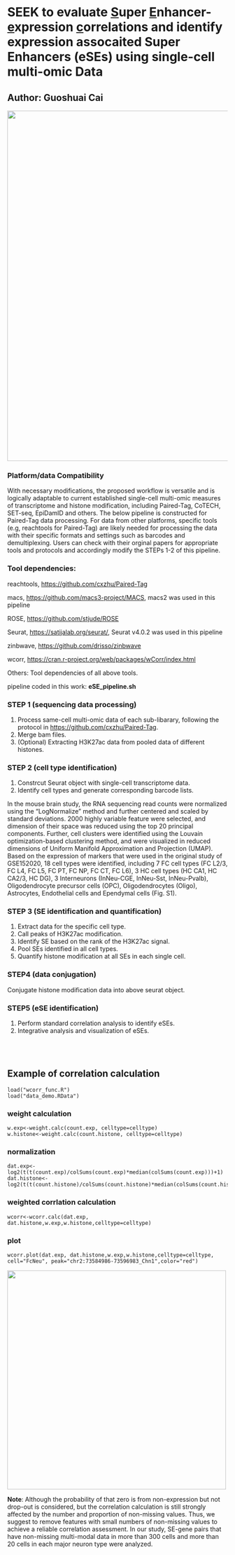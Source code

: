 # SEEK to evaluate <ins>S</ins>uper <ins>E</ins>nhancer-<ins>e</ins>xpression <ins>c</ins>orrelations and identify expression assocaited Super Enhancers (eSEs) using single-cell multi-omic Data

## Author: Guoshuai Cai

<img src="https://github.com/GuoshuaiCai/SEEK/blob/main/workflow.png" width="800" height="800">

### Platform/data Compatibility
With necessary modifications, the proposed workflow is versatile and is logically adaptable to current established single-cell multi-omic measures of transcriptome and histone modification, including Paired-Tag,  CoTECH, SET-seq, EpiDamID and others. The below pipeline is constructed for Paired-Tag data processing. For data from other platforms, specific tools (e.g, reachtools for Paired-Tag) are likely needed for processing the data with their specific formats and settings such as barcodes and demultiplexing. Users can check with their orginal papers for appropriate tools and protocols and accordingly modify the STEPs 1-2 of this pipeline.

### Tool dependencies:

reachtools, https://github.com/cxzhu/Paired-Tag

macs, https://github.com/macs3-project/MACS, macs2 was used in this pipeline

ROSE, https://github.com/stjude/ROSE

Seurat, https://satijalab.org/seurat/, Seurat v4.0.2 was used in this pipeline

zinbwave, https://github.com/drisso/zinbwave

wcorr, https://cran.r-project.org/web/packages/wCorr/index.html

Others: Tool dependencies of all above tools.

pipeline coded in this work: **eSE_pipeline.sh**

### STEP 1 (sequencing data processing)
1. Process same-cell multi-omic data of each sub-libarary, following the protocol in https://github.com/cxzhu/Paired-Tag.
2. Merge bam files.
3. (Optional) Extracting H3K27ac data from pooled data of different histones.

### STEP 2 (cell type identification)
1. Constrcut Seurat object with single-cell transcriptome data.
2. Identify cell types and generate corresponding barcode lists.

In the mouse brain study, the RNA sequencing read counts were normalized using the “LogNormalize” method and further centered and scaled by standard deviations. 2000 highly variable feature were selected, and dimension of their space was reduced using the top 20 principal components. Further, cell clusters were identified using the Louvain optimization-based clustering method, and were visualized in reduced dimensions of Uniform Manifold Approximation and Projection (UMAP). Based on the expression of markers that were used in the original study of GSE152020, 18 cell types were identified, including 7 FC cell types (FC L2/3, FC L4, FC L5, FC PT, FC NP, FC CT, FC L6), 3 HC cell types (HC CA1, HC CA2/3, HC DG), 3 Interneurons (InNeu-CGE, InNeu-Sst, InNeu-Pvalb), Oligodendrocyte precursor cells (OPC), Oligodendrocytes (Oligo), Astrocytes, Endothelial cells and Ependymal cells (Fig. S1).

### STEP 3 (SE identification and quantification)
1. Extract data for the specific cell type.
2. Call peaks of H3K27ac modification.
3. Identify SE based on the rank of the H3K27ac signal.
4. Pool SEs identified in all cell types.
5. Quantify histone modification at all SEs in each single cell.

### STEP4 (data conjugation)
Conjugate histone modification data into above seurat object.

### STEP5 (eSE identification)
1. Perform standard correlation analysis to identify eSEs.
2. Integrative analysis and visualization of eSEs.

<br><br>
## Example of correlation calculation
```{r}
load("wcorr_func.R")
load("data_demo.RData")
```

### weight calculation
```{r}
w.exp<-weight.calc(count.exp, celltype=celltype)
w.histone<-weight.calc(count.histone, celltype=celltype)
```

### normalization
```{r}
dat.exp<-log2(t(t(count.exp)/colSums(count.exp)*median(colSums(count.exp)))+1)
dat.histone<-log2(t(t(count.histone)/colSums(count.histone)*median(colSums(count.histone)))+1)
```

### weighted corrlation calculation
```{r}
wcorr<-wcorr.calc(dat.exp, dat.histone,w.exp,w.histone,celltype=celltype)
```

### plot
```{r}
wcorr.plot(dat.exp, dat.histone,w.exp,w.histone,celltype=celltype, cell="FcNeu", peak="chr2:73584986-73596983_Chn1",color="red")
```
<img src="https://github.com/GuoshuaiCai/SEEK/blob/main/plot_demo.png" width="500" height="500">

**Note**: Although the probability of that zero is from non-expression but not drop-out is considered, but the correlation calculation is still strongly affected by the number and proportion of non-missing values. Thus, we suggest to remove features with small numbers of non-missing values to achieve a reliable correlation assessment. In our study, SE-gene pairs that have non-missing multi-modal data in more than 300 cells and more than 20 cells in each major neuron type were analyzed.
